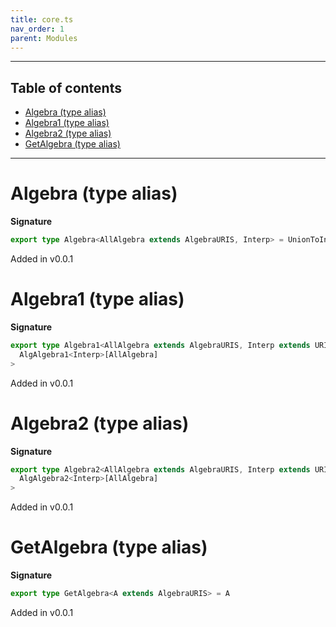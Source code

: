 ```yaml
---
title: core.ts
nav_order: 1
parent: Modules
---
```


---

<h2 class="text-delta">Table of contents</h2>

- [Algebra (type alias)](#algebra-type-alias)
- [Algebra1 (type alias)](#algebra1-type-alias)
- [Algebra2 (type alias)](#algebra2-type-alias)
- [GetAlgebra (type alias)](#getalgebra-type-alias)

---

# Algebra (type alias)

**Signature**

```ts
export type Algebra<AllAlgebra extends AlgebraURIS, Interp> = UnionToIntersection<AlgAlgebra<Interp>[AllAlgebra]>
```

Added in v0.0.1

# Algebra1 (type alias)

**Signature**

```ts
export type Algebra1<AllAlgebra extends AlgebraURIS, Interp extends URIS> = UnionToIntersection<
  AlgAlgebra1<Interp>[AllAlgebra]
>
```

Added in v0.0.1

# Algebra2 (type alias)

**Signature**

```ts
export type Algebra2<AllAlgebra extends AlgebraURIS, Interp extends URIS2> = UnionToIntersection<
  AlgAlgebra2<Interp>[AllAlgebra]
>
```

Added in v0.0.1

# GetAlgebra (type alias)

**Signature**

```ts
export type GetAlgebra<A extends AlgebraURIS> = A
```

Added in v0.0.1
